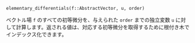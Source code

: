 ```
elementary_differentials(f::AbstractVector, u, order)
```

ベクトル場 `f` のすべての初等微分を、与えられた `order` までの独立変数 `u` に対して計算します。返される値は、対応する初等微分を取得するために根付き木でインデックス化できます。

